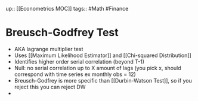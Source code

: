 up:: [[Econometrics MOC]]
tags:: #Math #Finance  
# Breusch-Godfrey Test
- AKA lagrange multiplier test
- Uses [[Maximum Likelihood Estimator]] and [[Chi-squared Distribution]]
- Identifies higher order serial correlation (beyond T-1)
- Null: no serial correlation up to X amount of lags (you pick x, should correspond with time series ex monthly obs = 12)
- Breusch-Godfrey is more specific than [[Durbin-Watson Test]], so if you reject this you can reject DW
- 